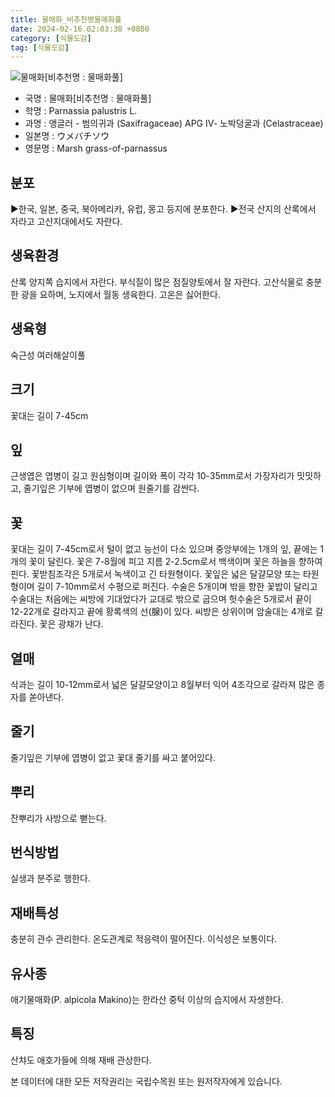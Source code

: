 ```yaml
---
title: 물매화_비추천명물매화풀
date: 2024-02-16 02:03:38 +0800
category: [식물도감]
tag: [식물도감]
---
```




![물매화[비추천명 : 물매화풀]](/fileUpload/plants/basic/Saxifragaceae/Parnassia/6908/6908_1_th2.jpg)
- 국명 : 물매화[비추천명 : 물매화풀]
- 학명 : Parnassia palustris L.
- 과명 : 앵글러 - 범의귀과 (Saxifragaceae) APG Ⅳ- 노박덩굴과 (Celastraceae)
- 일본명 : ウメバチソウ
- 영문명 : Marsh grass-of-parnassus


## 분포
▶한국, 일본, 중국, 북아메리카, 유럽, 몽고 등지에 분포한다.▶전국 산지의 산록에서 자라고 고산지대에서도 자란다.
## 생육환경
산록 양지쪽 습지에서 자란다. 부식질이 많은 점질양토에서 잘 자란다. 고산식물로 충분한 광을 요하며, 노지에서 월동 생육한다. 고온은 싫어한다.
## 생육형
숙근성 여러해살이풀
## 크기
꽃대는 길이 7-45cm
## 잎
근생엽은 엽병이 길고 원심형이며 길이와 폭이 각각 10-35mm로서 가장자리가 밋밋하고, 줄기잎은 기부에 엽병이 없으며 원줄기를 감싼다.
## 꽃
꽃대는 길이 7-45cm로서 털이 없고 능선이 다소 있으며 중앙부에는 1개의 잎, 끝에는 1개의 꽃이 달린다. 꽃은 7-8월에 피고 지름 2-2.5cm로서 백색이며 꽃은 하늘을 향하여 핀다. 꽃받침조각은 5개로서 녹색이고 긴 타원형이다. 꽃잎은 넓은 달걀모양 또는 타원형이며 길이 7-10mm로서 수평으로 퍼진다. 수술은 5개이며 밖을 향한 꽃밥이 달리고 수술대는 처음에는 씨방에 기대었다가 교대로 밖으로 굽으며 헛수술은 5개로서 끝이 12-22개로 갈라지고 끝에 황록색의 선(腺)이 있다. 씨방은 상위이며 암술대는 4개로 갈라진다. 꽃은 광채가 난다.
## 열매
삭과는 길이 10-12mm로서 넓은 달걀모양이고 8월부터 익어 4조각으로 갈라져 많은 종자를 쏟아낸다.
## 줄기
줄기잎은 기부에 엽병이 없고 꽃대 줄기를 싸고 붙어있다.
## 뿌리
잔뿌리가 사방으로 뻗는다.
## 번식방법
실생과 분주로 행한다.
## 재배특성
충분히 관수 관리한다. 온도관계로 적응력이 떨어진다. 이식성은 보통이다.
## 유사종
애기물매화(P. alpicola Makino)는 한라산 중턱 이상의 습지에서 자생한다.
## 특징
산챠도 애호가들에 의해 재배 관상한다.






본 데이터에 대한 모든 저작권리는 국립수목원 또는 원저작자에게 있습니다.
